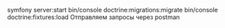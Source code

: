 symfony server:start
bin/console doctrine:migrations:migrate
bin/console doctrine:fixtures:load
Отправляем запросы через postman